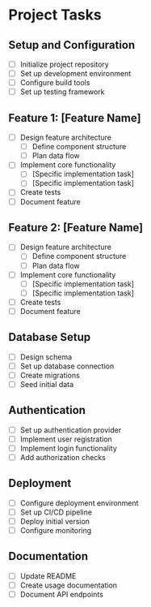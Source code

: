 # Project Tasks

## Setup and Configuration
- [ ] Initialize project repository
- [ ] Set up development environment
- [ ] Configure build tools
- [ ] Set up testing framework

## Feature 1: [Feature Name]
- [ ] Design feature architecture
  - [ ] Define component structure
  - [ ] Plan data flow
- [ ] Implement core functionality
  - [ ] [Specific implementation task]
  - [ ] [Specific implementation task]
- [ ] Create tests
- [ ] Document feature

## Feature 2: [Feature Name]
- [ ] Design feature architecture
  - [ ] Define component structure
  - [ ] Plan data flow
- [ ] Implement core functionality
  - [ ] [Specific implementation task]
  - [ ] [Specific implementation task]
- [ ] Create tests
- [ ] Document feature

## Database Setup
- [ ] Design schema
- [ ] Set up database connection
- [ ] Create migrations
- [ ] Seed initial data

## Authentication
- [ ] Set up authentication provider
- [ ] Implement user registration
- [ ] Implement login functionality
- [ ] Add authorization checks

## Deployment
- [ ] Configure deployment environment
- [ ] Set up CI/CD pipeline
- [ ] Deploy initial version
- [ ] Configure monitoring

## Documentation
- [ ] Update README
- [ ] Create usage documentation
- [ ] Document API endpoints